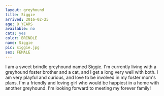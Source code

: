 ```yaml
---
layout: greyhound
title: Siggie
arrived: 2016-02-25
age: 8 YEARS
available: no
cats: yes
color: BRINDLE
name: Siggie
pic: siggie.jpg
sex: FEMALE
---
```


I am a sweet brindle greyhound named Siggie. I'm currently living with a greyhound foster brother and a cat, and I get a long very well with both. I am very playful and curious, and love to be involved in my foster mom's plans. I'm a friendly and loving girl who would be happiest in a home with another greyhound. I'm looking forward to meeting my forever family!